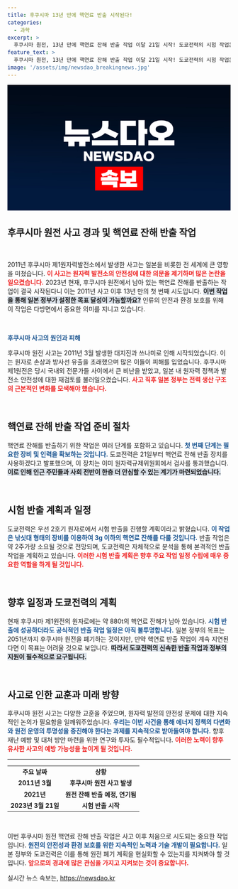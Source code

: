 ```yaml
---
title: 후쿠시마 13년 만에 핵연료 반출 시작된다!
categories:
  - 과학
excerpt: >
  후쿠시마 원전, 13년 만에 핵연료 잔해 반출 작업 이달 21일 시작! 도쿄전력의 시험 작업은 성공할까? 이후 일정은 불투명하지만, 폐기 목표는 2051년으로 설정돼 있습니다. 클릭해 더 알아보세요!
feature_text: >
  후쿠시마 원전, 13년 만에 핵연료 잔해 반출 작업 이달 21일 시작! 도쿄전력의 시험 작업은 성공할까? 이후 일정은 불투명하지만, 폐기 목표는 2051년으로 설정돼 있습니다. 클릭해 더 알아보세요!
image: '/assets/img/newsdao_breakingnews.jpg'
---
```


<p><img src="/assets/img/newsdao_breakingnews.jpg" alt="koreaapp 속보" /></p>

<h2 data-ke-size="size26">후쿠시마 원전 사고 경과 및 핵연료 잔해 반출 작업</h2>

<p data-ke-size="size16">&nbsp;</p>

<p>2011년 후쿠시마 제1원자력발전소에서 발생한 사고는 일본을 비롯한 전 세계에 큰 영향을 미쳤습니다. <b><span style="color: #ee2323;">이 사고는 원자력 발전소의 안전성에 대한 의문을 제기하며 많은 논란을 일으켰습니다.</span></b> 2023년 현재, 후쿠시마 원전에서 남아 있는 핵연료 잔해를 반출하는 작업이 결국 시작된다니 이는 2011년 사고 이후 13년 만의 첫 번째 시도입니다. <b><span style="background-color: #21538527;">이번 작업을 통해 일본 정부가 설정한 목표 달성이 가능할까요?</span></b> 인류의 안전과 환경 보호를 위해 이 작업은 다방면에서 중요한 의미를 지니고 있습니다.</p>

<p data-ke-size="size16">&nbsp;</p>

<p><b><span style="color: #1a5490;">후쿠시마 사고의 원인과 피해</span></b> </p>

<p>후쿠시마 원전 사고는 2011년 3월 발생한 대지진과 쓰나미로 인해 시작되었습니다. 이는 원자로 손상과 방사선 유출을 초래했으며 많은 이들이 피해를 입었습니다. 후쿠시마 제1원전은 당시 국내외 전문가들 사이에서 큰 비난을 받았고, 일본 내 원자력 정책과 발전소 안전성에 대한 재검토를 불러일으켰습니다. <b><span style="color: #ee2323;">사고 직후 일본 정부는 전력 생산 구조의 근본적인 변화를 모색해야 했습니다.</span></b> </p>

<p data-ke-size="size16">&nbsp;</p>

<h2 data-ke-size="size26">핵연료 잔해 반출 작업 준비 절차</h2>

<p>핵연료 잔해를 반출하기 위한 작업은 여러 단계를 포함하고 있습니다. <b><span style="color: #1a5490;">첫 번째 단계는 필요한 장비 및 인력을 확보하는 것입니다.</span></b> 도쿄전력은 21일부터 핵연료 잔해 반출 장치를 사용하겠다고 발표했으며, 이 장치는 이미 원자력규제위원회에서 검사를 통과했습니다. <b><span style="background-color: #21538527;">이로 인해 인근 주민들과 사회 전반이 한층 더 안심할 수 있는 계기가 마련되었습니다.</span></b> </p>

<p data-ke-size="size16">&nbsp;</p>

<h2 data-ke-size="size26">시험 반출 계획과 일정</h2>

<p>도쿄전력은 우선 2호기 원자로에서 시험 반출을 진행할 계획이라고 밝혔습니다. <b><span style="color: #1a5490;">이 작업은 낚싯대 형태의 장비를 이용하여 3g 이하의 핵연료 잔해를 다룰 것입니다.</span></b> 반출 작업은 약 2주가량 소요될 것으로 전망되며, 도쿄전력은 자체적으로 분석을 통해 본격적인 반출 작업을 계획하고 있습니다. <b><span style="color: #ee2323;">이러한 시험 반출 계획은 향후 주요 작업 일정 수립에 매우 중요한 역할을 하게 될 것입니다.</span></b> </p>

<p data-ke-size="size16">&nbsp;</p>

<h2 data-ke-size="size26">향후 일정과 도쿄전력의 계획</h2>

<p>현재 후쿠시마 제1원전의 원자로에는 약 880t의 핵연료 잔해가 남아 있습니다. <b><span style="color: #1a5490;">시험 반출에 성공하더라도 공식적인 반출 작업 일정은 아직 불투명합니다.</span></b> 일본 정부의 목표는 2051년까지 후쿠시마 원전을 폐기하는 것이지만, 만약 핵연료 반출 작업이 계속 지연된다면 이 목표는 어려울 것으로 보입니다. <b><span style="background-color: #21538527;">따라서 도쿄전력의 신속한 반출 작업과 정부의 지원이 필수적으로 요구됩니다.</span></b> </p>

<p data-ke-size="size16">&nbsp;</p>

<h2 data-ke-size="size26">사고로 인한 교훈과 미래 방향</h2>

<p>후쿠시마 원전 사고는 다양한 교훈을 주었으며, 원자력 발전의 안전성 문제에 대한 지속적인 논의가 필요함을 일깨워주었습니다. <b><span style="color: #1a5490;">우리는 이번 사건을 통해 에너지 정책의 다변화와 원전 운영의 투명성을 증진해야 한다는 과제를 지속적으로 받아들여야 합니다.</span></b> 향후 재난 예방 및 대처 방안 마련을 위한 연구와 투자도 필수적입니다. <b><span style="color: #ee2323;">이러한 노력이 향후 유사한 사고의 예방 가능성을 높이게 될 것입니다.</span></b> </p>

<hr>

<table>
  <tr>
    <td style="text-align: center; height: 17px;"><b>주요 날짜</b></td>
    <td style="text-align: center; height: 17px;"><b>상황</b></td>
  </tr>
  <tr>
    <td style="text-align: center; height: 17px;"><b>2011년 3월</b></td>
    <td style="text-align: center; height: 17px;"><b>후쿠시마 원전 사고 발생</b></td>
  </tr>
  <tr>
    <td style="text-align: center; height: 17px;"><b>2021년</b></td>
    <td style="text-align: center; height: 17px;"><b>원전 잔해 반출 예정, 연기됨</b></td>
  </tr>
  <tr>
    <td style="text-align: center; height: 17px;"><b>2023년 3월 21일</b></td>
    <td style="text-align: center; height: 17px;"><b>시험 반출 시작</b></td>
  </tr>
</table>

<p data-ke-size="size16">&nbsp;</p>

<p>이번 후쿠시마 원전 핵연료 잔해 반출 작업은 사고 이후 처음으로 시도되는 중요한 작업입니다. <b><span style="color: #1a5490;">원전의 안전성과 환경 보호를 위한 지속적인 노력과 기술 개발이 필요합니다.</span></b> 일본 정부와 도쿄전력은 이를 통해 원전 폐기 계획을 현실화할 수 있는지를 지켜봐야 할 것입니다. <b><span style="color: #ee2323;">앞으로의 경과에 많은 관심을 가지고 지켜보는 것이 중요합니다.</span></b></p>
실시간 뉴스 속보는, <a href="https://newsdao.kr" rel="dofollow">https://newsdao.kr</a>


